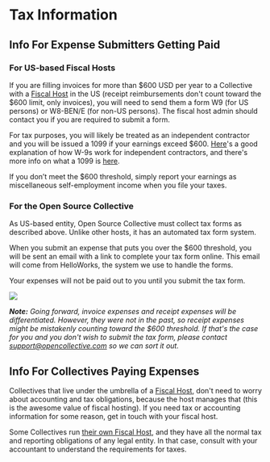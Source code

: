 # Tax Information

## Info For Expense Submitters Getting Paid

### For US-based Fiscal Hosts

If you are filling invoices for more than $600 USD per year to a Collective with a [Fiscal Host](../fiscal-hosts/fiscal-hosts.md) in the US \(receipt reimbursements don't count toward the $600 limit, only invoices\), you will need to send them a form W9 \(for US persons\) or W8-BEN/E \(for non-US persons\). The fiscal host admin should contact you if you are required to submit a form.

For tax purposes, you will likely be treated as an independent contractor and you will be issued a 1099 if your earnings exceed $600. [Here](https://turbotax.intuit.com/tax-tools/tax-tips/Self-Employment-Taxes/Filing-IRS-Form-W-9/INF19741.html)'s a good explanation of how W-9s work for independent contractors, and there's more info on what a 1099 is [here](https://turbotax.intuit.com/tax-tools/tax-tips/Self-Employment-Taxes/What-is-an-IRS-1099-Form-/INF14810.html).

If you don’t meet the $600 threshold, simply report your earnings as miscellaneous self-employment income when you file your taxes.

### For the Open Source Collective

As US-based entity, Open Source Collective must collect tax forms as described above. Unlike other hosts, it has an automated tax form system.

When you submit an expense that puts you over the $600 threshold, you will be sent an email with a link to complete your tax form online. This email will come from HelloWorks, the system we use to handle the forms.

Your expenses will not be paid out to you until you submit the tax form.

![](../.gitbook/assets/tax_banner.png)

_**Note:** Going forward, invoice expenses and receipt expenses will be differentiated. However, they were not in the past, so receipt expenses might be mistakenly counting toward the $600 threshold. If that's the case for you and you don't wish to submit the tax form, please contact_ [_support@opencollective.com_](mailto:support@opencollective.com) _so we can sort it out._

## Info For Collectives Paying Expenses

Collectives that live under the umbrella of a [Fiscal Host](../fiscal-hosts/fiscal-hosts.md), don't need to worry about accounting and tax obligations, because the host manages that \(this is the awesome value of fiscal hosting\). If you need tax or accounting information for some reason, get in touch with your fiscal host.

Some Collectives run [their own Fiscal Host](../fiscal-hosts/become-a-fiscal-host.md), and they have all the normal tax and reporting obligations of any legal entity. In that case, consult with your accountant to understand the requirements for taxes.

